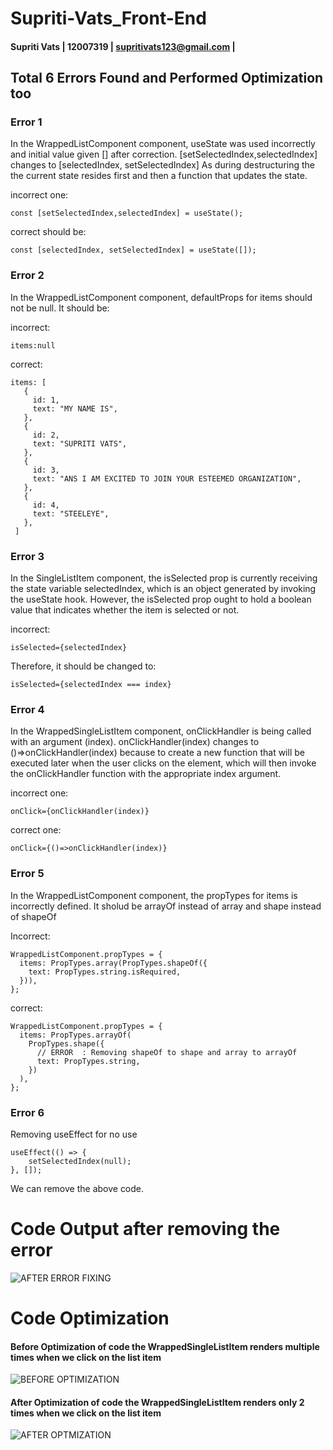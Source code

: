 # Supriti-Vats_Front-End

#### Supriti Vats | 12007319 | supritivats123@gmail.com |

## Total 6 Errors Found and Performed Optimization too


### Error 1

In the WrappedListComponent component, useState was used incorrectly and initial value given [] after correction. [setSelectedIndex,selectedIndex] changes to [selectedIndex, setSelectedIndex] As during destructuring the the current state resides first and then a function that updates the state.

incorrect one:

```
const [setSelectedIndex,selectedIndex] = useState();

```


correct should be:

```
const [selectedIndex, setSelectedIndex] = useState([]);
```

### Error 2
In the WrappedListComponent component, defaultProps for items should not be null. It should be:

incorrect:

```
items:null
```

correct: 

 ```
items: [                    
    {
      id: 1,
      text: "MY NAME IS",
    },
    {
      id: 2,
      text: "SUPRITI VATS",
    },
    {
      id: 3,
      text: "ANS I AM EXCITED TO JOIN YOUR ESTEEMED ORGANIZATION",
    },
    {
      id: 4,
      text: "STEELEYE",
    },
  ]
 ```


### Error 3

In the SingleListItem component, the isSelected prop is currently receiving the state variable selectedIndex, which is an object generated by invoking the useState hook. However, the isSelected prop ought to hold a boolean value that indicates whether the item is selected or not. 

incorrect:

```
isSelected={selectedIndex}
```

Therefore, it should be changed to:

```
isSelected={selectedIndex === index}
```

### Error 4

In the WrappedSingleListItem component, onClickHandler is being called with an argument (index). onClickHandler(index) changes to ()=>onClickHandler(index) because  to create a new function that will be executed later when the user clicks on the element, which will then invoke the onClickHandler function with the appropriate index argument.

incorrect one:

```
onClick={onClickHandler(index)}

```

correct one:

```
onClick={()=>onClickHandler(index)}
```


### Error 5

In the WrappedListComponent component, the propTypes for items is incorrectly defined. It sholud be arrayOf instead of array and shape instead of shapeOf

Incorrect:

```
WrappedListComponent.propTypes = {
  items: PropTypes.array(PropTypes.shapeOf({
    text: PropTypes.string.isRequired,
  })),
};
```


correct:

```
WrappedListComponent.propTypes = {
  items: PropTypes.arrayOf(
    PropTypes.shape({
      // ERROR  : Removing shapeOf to shape and array to arrayOf
      text: PropTypes.string,
    })
  ),
};
```



### Error 6

Removing useEffect for no use

```
useEffect(() => {
    setSelectedIndex(null);
}, []);
```

We can remove the above code.

 
# Code Output after removing the error

![AFTER ERROR FIXING](https://user-images.githubusercontent.com/97901522/233856290-2670eb71-f586-4edc-a8fc-96707a0afd62.png)



# Code Optimization

#### Before Optimization of code the WrappedSingleListItem renders multiple times when we click on the list item

![BEFORE OPTIMIZATION](https://user-images.githubusercontent.com/97901522/233856355-bf4ca13a-9ec7-4858-82b3-7fdbcaa698ea.png)



#### After Optimization of code the WrappedSingleListItem renders only 2 times when we click on the list item

![AFTER OPTMIZATION](https://user-images.githubusercontent.com/97901522/233856470-4b5e0420-8b48-407f-9288-2b6bfbdc0263.png)




